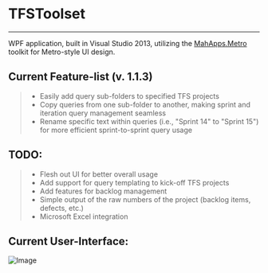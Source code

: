 TFSToolset
===================
----------

WPF application, built in Visual Studio 2013, utilizing the [MahApps.Metro](https://github.com/MahApps/MahApps.Metro) toolkit for Metro-style UI design.

Current Feature-list (v. 1.1.3)
-------------

> - Easily add query sub-folders to specified TFS projects
> - Copy queries from one sub-folder to another, making sprint and iteration query management seamless
> - Rename specific text within queries (i.e., "Sprint 14" to "Sprint 15") for more efficient sprint-to-sprint query usage

TODO:
-------------

> - Flesh out UI for better overall usage
> - Add support for query templating to kick-off TFS projects
> - Add features for backlog management
> - Simple output of the raw numbers of the project (backlog items, defects, etc.)
> - Microsoft Excel integration

Current User-Interface:
--------------- 

![Image](http://i.imgur.com/AyWCB66.png)